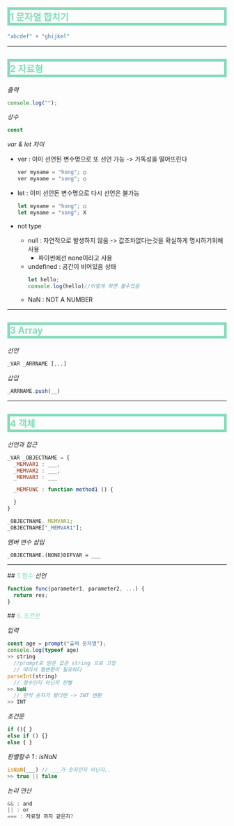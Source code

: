 <style>
time.date {
  color : #fff;
}
.imgOption{
    display:flex;
    justify-content:center;
    align-items:center;
    height: 200px; 
}
h2{
    font-weight :bold;
    border : 6px solid #83dcb7;
}
h3 {
    font-weight :bold;
    border : 3px solid ;
}
</style>

## <span style="color : #83dcb7;">1 문자열 합치기 </span>
```js
"abcdef" + "ghijkml"
```

---
## <span style="color : #83dcb7;">2 자료형 </span>
*출력*
```js
console.log("");
```

*상수*
```js
const
```

*var & let 차이*
* ver : 이미 선언된 변수명으로 또 선언 가능 -> 가독성을 떨어뜨린다
    ```js
    ver myname = "hong"; ○
    ver myname = "song"; ○
    ```

* let : 이미 선언돈 변수명으로 다시 선언은 불가능
    ```js
    let myname = "hong"; ○
    let myname = "song"; X
    ```

* not type
  * null : 자연적으로 발생하지 않움 -> 값조차없다는것을 확실하게 명시하기위해 사용 
    * 파이썬에선 none이라고 사용 
  * undefined : 공간이 비어있음 상태
    ```js
    let hello;
    console.log(hello)//이렇게 하면 볼수있음
    ``` 
  * NaN : NOT A NUMBER

---
## <span style="color : #83dcb7;"> 3 Array </span>
*선언*
``` js
_VAR _ARRNAME [,,,]
```
*삽입*
```js
_ARRNAME.push(__) 
```
---
## <span style="color : #83dcb7;"> 4 객체</span>
*선언과 접근*
```js
_VAR _OBJECTNAME = {
  _MEMVAR1 : ___,
  _MEMVAR2 : ___,
  _MEMVAR3 : ___

  _MEMFUNC : function method1 () {

  }
}

_OBJECTNAME._MEMVAR1;
_OBJECTNAME["_MEMVAR1"];
```
*멤버 변수 삽입*
```
_OBJECTNAME.(NONE)DEFVAR = ___
```

---
##<span style="color : #83dcb7;"> 5 함수</span>
*선언*
```js
function func(parameter1, parameter2, ...) {
  return res;
}
```

##<span style="color : #83dcb7;"> 6. 조건문 </span>

*입력*
```js
const age = prompt("출력 문자열"); 
console.log(typeof age) 
>> string
  //prompt로 받은 값은 string 으로 고정 
  // 따라서 형변환이 필요하다
parseInt(string)
  // 정수인지 아닌지 판별
>> NaN
  // 만약 숫자가 왔다면 -> INT 변환
>> INT
```

*조건문*
```js
if (){ }
else if () {}
else { }
```

*판별함수 1 : isNaN*

```js
isNaN(___) // ___가 숫자인지 아닌지..
>> true || false
```

*논리 연산*
```js
&& : and
|| : or
=== : 자료형 까지 같은지?
```
